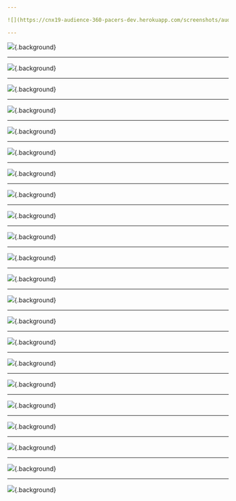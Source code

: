 ```yaml
---

![](https://cnx19-audience-360-pacers-dev.herokuapp.com/screenshots/audience-360.cnx19keynote.pacers.0001.magick-flow.slide.png){.background}

---
```


![](https://cnx19-audience-360-pacers-dev.herokuapp.com/screenshots/audience-360.cnx19keynote.pacers.0002.magick-flow.slide.png){.background}

---

![](https://cnx19-audience-360-pacers-dev.herokuapp.com/screenshots/audience-360.cnx19keynote.pacers.0003.magick-flow.slide.png){.background}

---

![](https://cnx19-audience-360-pacers-dev.herokuapp.com/screenshots/audience-360.cnx19keynote.pacers.0003.magick-flow.slide.png){.background}

---

![](https://cnx19-audience-360-pacers-dev.herokuapp.com/screenshots/audience-360.cnx19keynote.pacers.0004.magick-flow.slide.png){.background}

---

![](https://cnx19-audience-360-pacers-dev.herokuapp.com/screenshots/audience-360.cnx19keynote.pacers.0005.magick-flow.slide.png){.background}

---

![](https://cnx19-audience-360-pacers-dev.herokuapp.com/screenshots/audience-360.cnx19keynote.pacers.0006.magick-flow.slide.png){.background}

---

![](https://cnx19-audience-360-pacers-dev.herokuapp.com/screenshots/audience-360.cnx19keynote.pacers.0007.magick-flow.slide.png){.background}

---

![](https://cnx19-audience-360-pacers-dev.herokuapp.com/screenshots/audience-360.cnx19keynote.pacers.0100.import-data.slide.png){.background}

---

![](https://cnx19-audience-360-pacers-dev.herokuapp.com/screenshots/audience-360.cnx19keynote.pacers.0101.import-data.slide.png){.background}

---

![](https://cnx19-audience-360-pacers-dev.herokuapp.com/screenshots/audience-360.cnx19keynote.pacers.0102.import-data.slide.png){.background}

---

![](https://cnx19-audience-360-pacers-dev.herokuapp.com/screenshots/audience-360.cnx19keynote.pacers.0200.dashboard.modal.slide.png){.background}

---

![](https://cnx19-audience-360-pacers-dev.herokuapp.com/screenshots/audience-360.cnx19keynote.pacers.0210.dashboard.slide.png){.background}

---

![](https://cnx19-audience-360-pacers-dev.herokuapp.com/screenshots/audience-360.cnx19keynote.pacers.0211.dashboard.slide.png){.background}

---

![](https://cnx19-audience-360-pacers-dev.herokuapp.com/screenshots/audience-360.cnx19keynote.pacers.0212.dashboard.scroll1.slide.png){.background}

---

![](https://cnx19-audience-360-pacers-dev.herokuapp.com/screenshots/audience-360.cnx19keynote.pacers.0213.dashboard.scroll1.slide.png){.background}

---

![](https://cnx19-audience-360-pacers-dev.herokuapp.com/screenshots/audience-360.cnx19keynote.pacers.0214.dashboard.scroll2.slide.png){.background}

---

![](https://cnx19-audience-360-pacers-dev.herokuapp.com/screenshots/audience-360.cnx19keynote.pacers.0215.dashboard.scroll2.slide.png){.background}

---

![](https://cnx19-audience-360-pacers-dev.herokuapp.com/screenshots/audience-360.cnx19keynote.pacers.0300.magick-flow.slide.png){.background}

---

![](https://cnx19-audience-360-pacers-dev.herokuapp.com/screenshots/audience-360.cnx19keynote.pacers.0301.magick-flow.slide.png){.background}

---

![](https://cnx19-audience-360-pacers-dev.herokuapp.com/screenshots/audience-360.cnx19keynote.pacers.0302.magick-flow.slide.png){.background}

---

![](https://cnx19-audience-360-pacers-dev.herokuapp.com/screenshots/audience-360.cnx19keynote.pacers.0303.magick-flow.slide.png){.background}

---

![](https://cnx19-audience-360-pacers-dev.herokuapp.com/screenshots/audience-360.cnx19keynote.pacers.0304.magick-flow.slide.png){.background}

